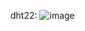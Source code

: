 dht22:
![image](https://github.com/Recep-Yldz/Ak-ll-Kovan/assets/148587672/cf19406c-6619-42cb-9b79-4228f7bd9846)

